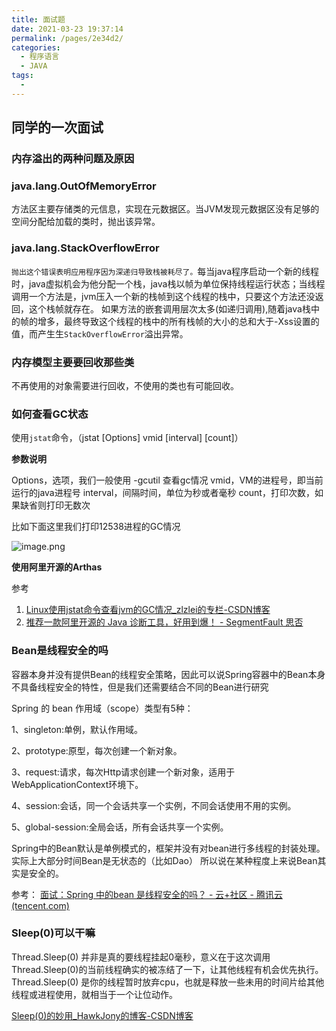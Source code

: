 ```yaml
---
title: 面试题
date: 2021-03-23 19:37:14
permalink: /pages/2e34d2/
categories:
  - 程序语言
  - JAVA
tags:
  - 
---
```

## 同学的一次面试

### 内存溢出的两种问题及原因

### java.lang.OutOfMemoryError

方法区主要存储类的元信息，实现在元数据区。当JVM发现元数据区没有足够的空间分配给加载的类时，抛出该异常。

### java.lang.StackOverflowError

`抛出这个错误表明应用程序因为深递归导致栈被耗尽了。`每当java程序启动一个新的线程时，java虚拟机会为他分配一个栈，java栈以帧为单位保持线程运行状态；当线程调用一个方法是，jvm压入一个新的栈帧到这个线程的栈中，只要这个方法还没返回，这个栈帧就存在。 如果方法的嵌套调用层次太多(如递归调用),随着java栈中的帧的增多，最终导致这个线程的栈中的所有栈帧的大小的总和大于-Xss设置的值，而产生生`StackOverflowError`溢出异常。

### 内存模型主要要回收那些类

不再使用的对象需要进行回收，不使用的类也有可能回收。

### 如何查看GC状态

使用`jstat`命令，（jstat [Options] vmid [interval] [count]）

**参数说明**

Options，选项，我们一般使用 -gcutil 查看gc情况
vmid，VM的进程号，即当前运行的java进程号
interval，间隔时间，单位为秒或者毫秒
count，打印次数，如果缺省则打印无数次

比如下面这里我们打印12538进程的GC情况

![image.png](https://img.xiaoyou66.com/2021/03/23/f6fed02e40cbf.png)

**使用阿里开源的Arthas**

参考

1. [Linux使用jstat命令查看jvm的GC情况_zlzlei的专栏-CSDN博客](https://blog.csdn.net/zlzlei/article/details/46471627)
2. [推荐一款阿里开源的 Java 诊断工具，好用到爆！ - SegmentFault 思否](https://segmentfault.com/a/1190000019925820)

### Bean是线程安全的吗

容器本身并没有提供Bean的线程安全策略，因此可以说Spring容器中的Bean本身不具备线程安全的特性，但是我们还需要结合不同的Bean进行研究

Spring 的 bean 作用域（scope）类型有5种：

1、singleton:单例，默认作用域。

2、prototype:原型，每次创建一个新对象。

3、request:请求，每次Http请求创建一个新对象，适用于WebApplicationContext环境下。

4、session:会话，同一个会话共享一个实例，不同会话使用不用的实例。

5、global-session:全局会话，所有会话共享一个实例。

Spring中的Bean默认是单例模式的，框架并没有对bean进行多线程的封装处理。实际上大部分时间Bean是无状态的（比如Dao） 所以说在某种程度上来说Bean其实是安全的。

参考： [面试：Spring 中的bean 是线程安全的吗？ - 云+社区 - 腾讯云 (tencent.com)](https://cloud.tencent.com/developer/article/1743283)

### Sleep(0)可以干嘛

Thread.Sleep(0) 并非是真的要线程挂起0毫秒，意义在于这次调用Thread.Sleep(0)的当前线程确实的被冻结了一下，让其他线程有机会优先执行。Thread.Sleep(0) 是你的线程暂时放弃cpu，也就是释放一些未用的时间片给其他线程或进程使用，就相当于一个让位动作。

[Sleep(0)的妙用_HawkJony的博客-CSDN博客](https://blog.csdn.net/qiaoquan3/article/details/56281092)












